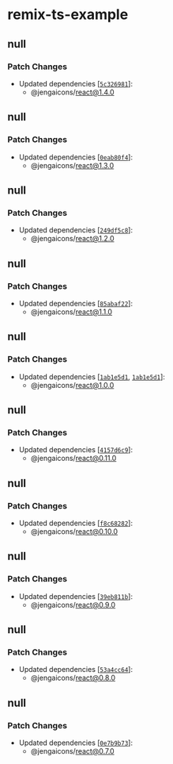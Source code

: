 # remix-ts-example

## null

### Patch Changes

- Updated dependencies
  [[`5c326981`](https://github.com/outpostHQ/jengaicons/commit/5c326981053fde23aa9978113523ab07a91e090e)]:
  - @jengaicons/react@1.4.0

## null

### Patch Changes

- Updated dependencies
  [[`0eab80f4`](https://github.com/outpostHQ/jengaicons/commit/0eab80f4c05883ea05792fb4c2fcb666aef077af)]:
  - @jengaicons/react@1.3.0

## null

### Patch Changes

- Updated dependencies
  [[`249df5c8`](https://github.com/OutpostHQ/jengaicons/commit/249df5c8cd5d5210bf56aae74c5efa9ac7b1b9f5)]:
  - @jengaicons/react@1.2.0

## null

### Patch Changes

- Updated dependencies
  [[`85abaf22`](https://github.com/OutpostHQ/jengaicons/commit/85abaf2279be25ba785a00794903761eaca30fa4)]:
  - @jengaicons/react@1.1.0

## null

### Patch Changes

- Updated dependencies
  [[`1ab1e5d1`](https://github.com/OutpostHQ/jengaicons/commit/1ab1e5d17995209bb70ab0c234f4cf221f1ea241),
  [`1ab1e5d1`](https://github.com/OutpostHQ/jengaicons/commit/1ab1e5d17995209bb70ab0c234f4cf221f1ea241)]:
  - @jengaicons/react@1.0.0

## null

### Patch Changes

- Updated dependencies
  [[`4157d6c9`](https://github.com/OutpostHQ/jengaicons/commit/4157d6c9b27b44062d8593a4af086aaa8b8dbfc2)]:
  - @jengaicons/react@0.11.0

## null

### Patch Changes

- Updated dependencies
  [[`f8c68282`](https://github.com/OutpostHQ/jengaicons/commit/f8c68282cc5eb4cc90b4f9f5e77b773509604158)]:
  - @jengaicons/react@0.10.0

## null

### Patch Changes

- Updated dependencies
  [[`39eb811b`](https://github.com/OutpostHQ/jengaicons/commit/39eb811b0eac5261e230c1ab677086b7d34a7009)]:
  - @jengaicons/react@0.9.0

## null

### Patch Changes

- Updated dependencies
  [[`53a4cc64`](https://github.com/OutpostHQ/jengaicons/commit/53a4cc645b4fe43a66dda14ee1f3f7acc0b474b3)]:
  - @jengaicons/react@0.8.0

## null

### Patch Changes

- Updated dependencies
  [[`0e7b9b73`](https://github.com/OutpostHQ/jengaicons/commit/0e7b9b7384e7fb05b9aa0982857aed35c8800704)]:
  - @jengaicons/react@0.7.0
